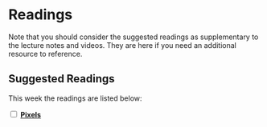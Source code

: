 # Readings

Note that you should consider the suggested readings as supplementary to the lecture notes and videos.
They are here if you need an additional resource to reference.

## Suggested Readings

This week the readings are listed below:

<label><input type="checkbox" id="week10_reading1" class="box"> **[Pixels](https://processing.org/tutorials/pixels/)** </input></label> 